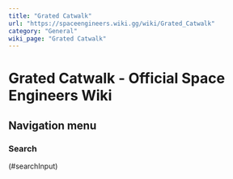 ```yaml
---
title: "Grated Catwalk"
url: "https://spaceengineers.wiki.gg/wiki/Grated_Catwalk"
category: "General"
wiki_page: "Grated Catwalk"
---
```


# Grated Catwalk - Official Space Engineers Wiki

## Navigation menu

### Search

(#searchInput)